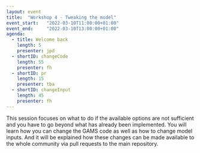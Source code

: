 ```yaml
---
layout: event
title:  "Workshop 4 - Tweaking the model"
event_start:   "2022-03-10T11:00:00+01:00"
event_end:     "2022-03-10T13:00:00+01:00"
agenda:
  - title: Welcome back
    length: 5
    presenter: jpd
  - shortID: changeCode
    length: 55
    presenter: fh
  - shortID: pr
    length: 15
    presenter: tba
  - shortID: changeInput
    length: 45
    presenter: fh
---
```


This session focuses on what to do if the available options are not sufficient and you have to go beyond what has already been implemented. You will learn how you can change the GAMS code as well as how to change model inputs. And it will be explained how these changes can be made available to the whole community via pull requests to the main repository.
